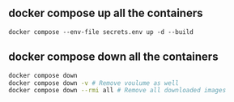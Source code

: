 ## docker compose up all the containers
```docker compose --env-file secrets.env up -d --build```

## docker compose down all the containers
```bash
docker compose down 
docker compose down -v # Remove voulume as well
docker compose down --rmi all # Remove all downloaded images
```
